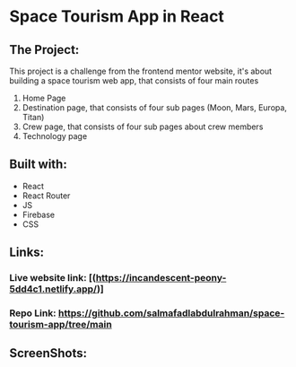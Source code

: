 # Space Tourism App in React

## The Project:
This project is a challenge from the frontend mentor website, it's about building a space tourism web app, that consists of four main routes
1. Home Page
2. Destination page, that consists of four sub pages (Moon, Mars, Europa, Titan)
3. Crew page, that consists of four sub pages about crew members
4. Technology page


## Built with:
- React
- React Router
- JS
- Firebase
- CSS


## Links:
### Live website link: [(https://incandescent-peony-5dd4c1.netlify.app/)]
### Repo Link: https://github.com/salmafadlabdulrahman/space-tourism-app/tree/main


## ScreenShots:


